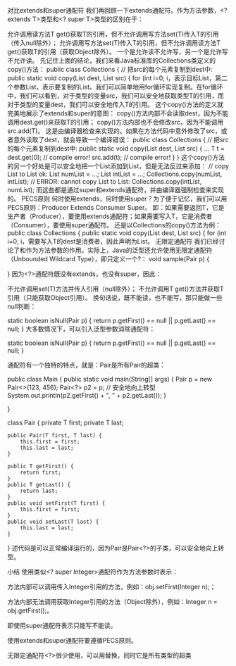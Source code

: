 对比extends和super通配符
我们再回顾一下extends通配符。作为方法参数，<? extends T>类型和<? super T>类型的区别在于：

<? extends T>允许调用读方法T get()获取T的引用，但不允许调用写方法set(T)传入T的引用（传入null除外）；

<? super T>允许调用写方法set(T)传入T的引用，但不允许调用读方法T get()获取T的引用（获取Object除外）。

一个是允许读不允许写，另一个是允许写不允许读。

先记住上面的结论，我们来看Java标准库的Collections类定义的copy()方法：

public class Collections {
    // 把src的每个元素复制到dest中:
    public static <T> void copy(List<? super T> dest, List<? extends T> src) {
        for (int i=0; i<src.size(); i++) {
            T t = src.get(i);
            dest.add(t);
        }
    }
}
它的作用是把一个List的每个元素依次添加到另一个List中。它的第一个参数是List<? super T>，表示目标List，第二个参数List<? extends T>，表示要复制的List。我们可以简单地用for循环实现复制。在for循环中，我们可以看到，对于类型<? extends T>的变量src，我们可以安全地获取类型T的引用，而对于类型<? super T>的变量dest，我们可以安全地传入T的引用。

这个copy()方法的定义就完美地展示了extends和super的意图：

copy()方法内部不会读取dest，因为不能调用dest.get()来获取T的引用；

copy()方法内部也不会修改src，因为不能调用src.add(T)。

这是由编译器检查来实现的。如果在方法代码中意外修改了src，或者意外读取了dest，就会导致一个编译错误：

public class Collections {
    // 把src的每个元素复制到dest中:
    public static <T> void copy(List<? super T> dest, List<? extends T> src) {
        ...
        T t = dest.get(0); // compile error!
        src.add(t); // compile error!
    }
}
这个copy()方法的另一个好处是可以安全地把一个List<Integer>添加到List<Number>，但是无法反过来添加：

// copy List<Integer> to List<Number> ok:
List<Number> numList = ...;
List<Integer> intList = ...;
Collections.copy(numList, intList);

// ERROR: cannot copy List<Number> to List<Integer>:
Collections.copy(intList, numList);
而这些都是通过super和extends通配符，并由编译器强制检查来实现的。

PECS原则
何时使用extends，何时使用super？为了便于记忆，我们可以用PECS原则：Producer Extends Consumer Super。

即：如果需要返回T，它是生产者（Producer），要使用extends通配符；如果需要写入T，它是消费者（Consumer），要使用super通配符。

还是以Collections的copy()方法为例：

public class Collections {
    public static <T> void copy(List<? super T> dest, List<? extends T> src) {
        for (int i=0; i<src.size(); i++) {
            T t = src.get(i); // src是producer
            dest.add(t); // dest是consumer
        }
    }
}
需要返回T的src是生产者，因此声明为List<? extends T>，需要写入T的dest是消费者，因此声明为List<? super T>。

无限定通配符
我们已经讨论了<? extends T>和<? super T>作为方法参数的作用。实际上，Java的泛型还允许使用无限定通配符（Unbounded Wildcard Type），即只定义一个?：

void sample(Pair<?> p) {
}
因为<?>通配符既没有extends，也没有super，因此：

不允许调用set(T)方法并传入引用（null除外）；
不允许调用T get()方法并获取T引用（只能获取Object引用）。
换句话说，既不能读，也不能写，那只能做一些null判断：

static boolean isNull(Pair<?> p) {
    return p.getFirst() == null || p.getLast() == null;
}
大多数情况下，可以引入泛型参数<T>消除<?>通配符：

static <T> boolean isNull(Pair<T> p) {
    return p.getFirst() == null || p.getLast() == null;
}
<?>通配符有一个独特的特点，就是：Pair<?>是所有Pair<T>的超类：

public class Main {
    public static void main(String[] args) {
        Pair<Integer> p = new Pair<>(123, 456);
        Pair<?> p2 = p; // 安全地向上转型
        System.out.println(p2.getFirst() + ", " + p2.getLast());
    }

}

class Pair<T> {
    private T first;
    private T last;

    public Pair(T first, T last) {
        this.first = first;
        this.last = last;
    }

    public T getFirst() {
        return first;
    }
    public T getLast() {
        return last;
    }
    public void setFirst(T first) {
        this.first = first;
    }
    public void setLast(T last) {
        this.last = last;
    }
}      述代码是可以正常编译运行的，因为Pair<Integer>是Pair<?>的子类，可以安全地向上转型。

小结
使用类似<? super Integer>通配符作为方法参数时表示：

方法内部可以调用传入Integer引用的方法，例如：obj.setFirst(Integer n);；

方法内部无法调用获取Integer引用的方法（Object除外），例如：Integer n = obj.getFirst();。

即使用super通配符表示只能写不能读。

使用extends和super通配符要遵循PECS原则。

无限定通配符<?>很少使用，可以用<T>替换，同时它是所有<T>类型的超类